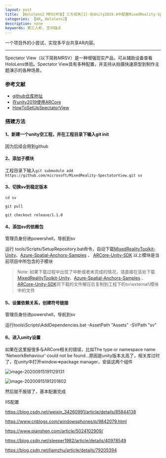 ```yaml
---
layout: post
title: 【Hololens2 MRSV开发】三方视角[1]-在Unity2019.4中配置MixedReality-SpectatorView
categories:  [AR, Hololens2]
description: none
keywords: 第三人称, 空间锚点
---
```


一个项目外的小尝试，实现多平台共享AR内容。

------
Spectator View（以下简称MRSV）是一种增强现实产品，可从辅助设备查看HoloLens体验。Spectator View具有多种配置，并支持从拍摄快速原型到制作主题演示的各种场景。

### 参考文献

- [github仓库地址](https://github.com/microsoft/MixedReality-SpectatorView)
- [在unity2019使用ARCore](https://zhuanlan.zhihu.com/p/104301078)
- [HowToSetUpSpectatorView](https://github.com/GooDtoLivE/HowToSetUpSpectatorView)

### 搭建方法

#### 1、新建一个unity空工程，并在工程目录下输入git init

因为后续会用到github

#### 2、添加子模块

工程目录下输入`git submodule add https://github.com/microsoft/MixedReality-SpectatorView.git sv`

#### 3、切换sv到稳定版本

```shell
cd sv

git pull

git checkout release/1.1.0
```

#### 4、添加sv的依赖包

管理员身份进powershell，导航到sv

运行 tools/Scripts/SetupRepository.bat命令，自动下载[MixedRealityToolkit-Unity](https://github.com/microsoft/MixedRealityToolkit-Unity)、[Azure-Spatial-Anchors-Samples](https://github.com/Azure/azure-spatial-anchors-samples) 、 [ARCore-Unity-SDK](https://github.com/google-ar/arcore-unity-sdk) 以上模块是当前项目中所包含的子模块

> Note: 如果下载过程中出现了中断或者未完成的情况，请直接在该处下载[MixedRealityToolkit-Unity](https://github.com/microsoft/MixedRealityToolkit-Unity/tree/b7dbeb6e9b14355ed176a388ddac3e4a4a1946f9)、[Azure-Spatial-Anchors-Samples](https://github.com/Azure/azure-spatial-anchors-samples/tree/61a1e390cb09ab7544da9304460f5b88e331a3ef) 、 [ARCore-Unity-SDK](https://github.com/google-ar/arcore-unity-sdk/tree/05829541bdf24c6dcbbeb5976dc1673c6a482471)将下载的文件解压后复制到工程下的sv\external\模块中的文件

#### 5、设置依赖关系，创建符号链接

管理员身份进powershell，导航到sv

运行tools\Scripts\AddDependencies.bat -AssetPath "Assets" -SVPath "sv"

#### 6、进入unity设置

如果在这里报很多与ARCore相关的错误，比如The type or namespace name 'NetworkBehaviour' could not be found...原因是unity版本太高了，相关库过时了，在unity中打开window=>package manager，安装这两个组件

![image-20200915191129131](https://keenster-1300019754.cos.ap-shanghai-fsi.myqcloud.com/image-20200915191129131.png)

![image-20200915191201802](https://keenster-1300019754.cos.ap-shanghai-fsi.myqcloud.com/image-20200915191201802.png)

然后就不报错了，基本配置完成





IIS配置

https://blog.csdn.net/weixin_34260991/article/details/85844138

https://www.cnblogs.com/windowsphones/p/9842079.html

https://www.pianshen.com/article/5024102909/

https://blog.csdn.net/sleeper1982/article/details/40978549

https://blog.csdn.net/liamzhu/article/details/79205394